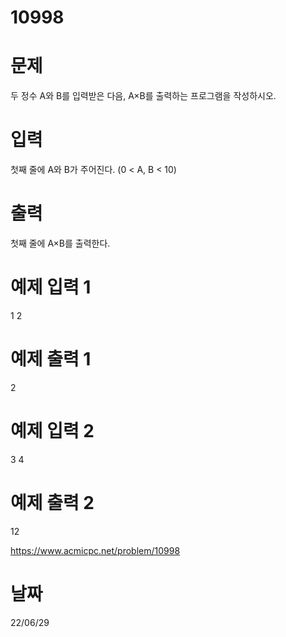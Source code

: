 # 10998

# 문제
두 정수 A와 B를 입력받은 다음, A×B를 출력하는 프로그램을 작성하시오.

# 입력
첫째 줄에 A와 B가 주어진다. (0 < A, B < 10)

# 출력
첫째 줄에 A×B를 출력한다.

# 예제 입력 1 
1 2

# 예제 출력 1 
2

# 예제 입력 2 
3 4

# 예제 출력 2 
12

https://www.acmicpc.net/problem/10998

# 날짜
22/06/29
